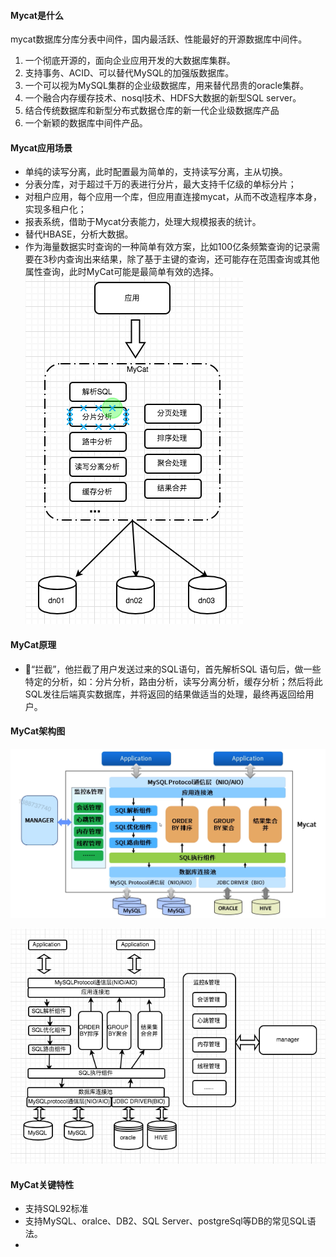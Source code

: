 #### Mycat是什么
mycat数据库分库分表中间件，国内最活跃、性能最好的开源数据库中间件。
1. 一个彻底开源的，面向企业应用开发的大数据库集群。
2. 支持事务、ACID、可以替代MySQL的加强版数据库。
3. 一个可以视为MySQL集群的企业级数据库，用来替代昂贵的oracle集群。
4. 一个融合内存缓存技术、nosql技术、HDFS大数据的新型SQL server。
5. 结合传统数据库和新型分布式数据仓库的新一代企业级数据库产品
6. 一个新颖的数据库中间件产品。
	
#### Mycat应用场景
- 单纯的读写分离，此时配置最为简单的，支持读写分离，主从切换。
- 分表分库，对于超过千万的表进行分片，最大支持千亿级的单标分片；
- 对租户应用，每个应用一个库，但应用直连接mycat，从而不改造程序本身，实现多租户化；
- 报表系统，借助于Mycat分表能力，处理大规模报表的统计。
- 替代HBASE，分析大数据。
- 作为海量数据实时查询的一种简单有效方案，比如100亿条频繁查询的记录需要在3秒内查询出来结果，除了基于主键的查询，还可能存在范围查询或其他属性查询，此时MyCat可能是最简单有效的选择。
![title](https://raw.githubusercontent.com/linzwgit/gitnote-images/master/gitnoteimages/2019/08/09/1565362059380-1565362059381.png)

#### MyCat原理
- “拦截”，他拦截了用户发送过来的SQL语句，首先解析SQL 语句后，做一些特定的分析，如：分片分析，路由分析，读写分离分析，缓存分析；然后将此SQL发往后端真实数据库，并将返回的结果做适当的处理，最终再返回给用户。

#### MyCat架构图
![title](https://raw.githubusercontent.com/linzwgit/gitnote-images/master/gitnoteimages/2019/08/09/1565363581420-1565363581423.png)

![title](https://raw.githubusercontent.com/linzwgit/gitnote-images/master/gitnoteimages/2019/08/09/1565365145625-1565365145627.png)


#### MyCat关键特性
- 支持SQL92标准
- 支持MySQL、oralce、DB2、SQL Server、postgreSql等DB的常见SQL语法。
- 